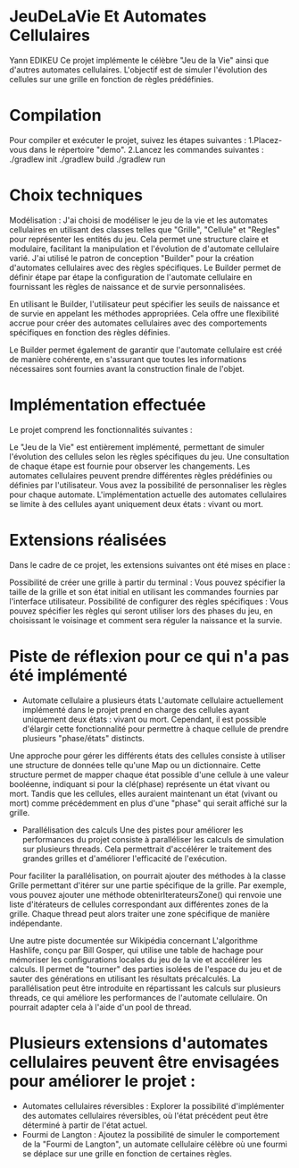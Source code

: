 # JeuDeLaVie Et Automates Cellulaires
Yann EDIKEU
Ce projet implémente le célèbre "Jeu de la Vie" ainsi que d'autres automates cellulaires. L'objectif est de simuler l'évolution des cellules sur une grille en fonction de règles prédéfinies.

# Compilation
Pour compiler et exécuter le projet, suivez les étapes suivantes :
1.Placez-vous dans le répertoire "demo".
2.Lancez les commandes suivantes :
    ./gradlew init
    ./gradlew build
    ./gradlew run
# Choix techniques
Modélisation : J'ai choisi de modéliser le jeu de la vie et les automates cellulaires en utilisant des classes telles que "Grille", "Cellule" et "Regles" pour représenter les entités du jeu. Cela permet une structure claire et modulaire, facilitant la manipulation et l'évolution de d'automate cellulaire varié.
J'ai utilisé le patron de conception "Builder" pour la création d'automates cellulaires avec des règles spécifiques. Le Builder permet de définir étape par étape la configuration de l'automate cellulaire en fournissant les règles de naissance et de survie personnalisées.

En utilisant le Builder, l'utilisateur peut spécifier les seuils de naissance et de survie en appelant les méthodes appropriées. Cela offre une flexibilité accrue pour créer des automates cellulaires avec des comportements spécifiques en fonction des règles définies.

Le Builder permet également de garantir que l'automate cellulaire est créé de manière cohérente, en s'assurant que toutes les informations nécessaires sont fournies avant la construction finale de l'objet.
# Implémentation effectuée
Le projet comprend les fonctionnalités suivantes :

Le "Jeu de la Vie" est entièrement implémenté, permettant de simuler l'évolution des cellules selon les règles spécifiques du jeu. Une consultation de chaque étape est fournie pour observer les changements.
Les automates cellulaires peuvent prendre différentes règles prédéfinies ou définies par l'utilisateur. Vous avez la possibilité de personnaliser les règles pour chaque automate.
L'implémentation actuelle des automates cellulaires se limite à des cellules ayant uniquement deux états : vivant ou mort.

# Extensions réalisées
Dans le cadre de ce projet, les extensions suivantes ont été mises en place :

Possibilité de créer une grille à partir du terminal : Vous pouvez spécifier la taille de la grille et son état initial en utilisant les commandes fournies par l'interface utilisateur.
Possibilité de configurer des règles spécifiques : Vous pouvez spécifier les règles qui seront utiliser lors des phases du jeu, en choisissant le voisinage et comment sera réguler la naissance et la survie.

# Piste de réflexion pour ce qui n'a pas été implémenté
- Automate cellulaire a plusieurs états
L'automate cellulaire actuellement implémenté dans le projet prend en charge des cellules ayant uniquement deux états : vivant ou mort. Cependant, il est possible d'élargir cette fonctionnalité pour permettre à chaque cellule de prendre plusieurs "phase/états" distincts.

Une approche pour gérer les différents états des cellules consiste à utiliser une structure de données telle qu'une Map ou un dictionnaire. Cette structure permet de mapper chaque état possible d'une cellule à une valeur booléenne, indiquant si pour la clé(phase) représente un état vivant ou mort. Tandis que les cellules, elles auraient maintenant un état (vivant ou mort) comme précédemment en plus d'une "phase" qui serait affiché sur la grille.

- Parallélisation des calculs
Une des pistes pour améliorer les performances du projet consiste à paralléliser les calculs de simulation sur plusieurs threads. Cela permettrait d'accélérer le traitement des grandes grilles et d'améliorer l'efficacité de l'exécution.

Pour faciliter la parallélisation, on pourrait ajouter des méthodes à la classe Grille permettant d'itérer sur une partie spécifique de la grille. Par exemple, vous pouvez ajouter une méthode obtenirIterateursZone() qui renvoie une liste d'itérateurs de cellules correspondant aux différentes zones de la grille. Chaque thread peut alors traiter une zone spécifique de manière indépendante.

Une autre piste documentée sur Wikipédia concernant L'algorithme Hashlife, conçu par Bill Gosper, qui utilise une table de hachage pour mémoriser les configurations locales du jeu de la vie et accélérer les calculs. Il permet de "tourner" des parties isolées de l'espace du jeu et de sauter des générations en utilisant les résultats précalculés. La parallélisation peut être introduite en répartissant les calculs sur plusieurs threads, ce qui améliore les performances de l'automate cellulaire. On pourrait adapter cela à l'aide d'un pool de thread.

# Plusieurs extensions d'automates cellulaires peuvent être envisagées pour améliorer le projet :
- Automates cellulaires réversibles : Explorer la possibilité d'implémenter des automates cellulaires réversibles, où l'état précédent peut être déterminé à partir de l'état actuel.
- Fourmi de Langton : Ajoutez la possibilité de simuler le comportement de la "Fourmi de Langton", un automate cellulaire célèbre où une fourmi se déplace sur une grille en fonction de certaines règles.




